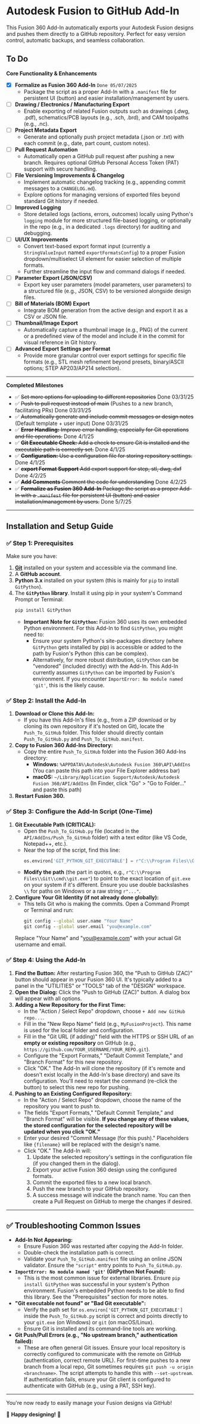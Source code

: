 # Autodesk Fusion to GitHub Add-In

This Fusion 360 Add-In automatically exports your Autodesk Fusion designs and pushes them directly to a GitHub repository. Perfect for easy version control, automatic backups, and seamless collaboration.

## To Do
**Core Functionality & Enhancements**
* [x] **Formalize as Fusion 360 Add-In** `Done 05/07/2025`
    * Package the script as a proper Add-In with a `.manifest` file for persistent UI (button) and easier installation/management by users.
* [ ] **Drawing / Electronics / Manufacturing Export**
    * Enable exporting of related Fusion outputs such as drawings (.dwg, .pdf), schematics/PCB layouts (e.g., .sch, .brd), and CAM toolpaths (e.g., .nc).
* [ ] **Project Metadata Export**
    * Generate and optionally push project metadata (.json or .txt) with each commit (e.g., date, part count, custom notes).
* [ ] **Pull Request Automation**
    * Automatically open a GitHub pull request after pushing a new branch. Requires optional GitHub Personal Access Token (PAT) support with secure handling.
* [ ] **File Versioning Improvements & Changelog**
    * Implement automatic changelog tracking (e.g., appending commit messages to a `CHANGELOG.md`).
    * Explore options for managing versions of exported files beyond standard Git history if needed.
* [ ] **Improved Logging**
    * Store detailed logs (actions, errors, outcomes) locally using Python's `logging` module for more structured file-based logging, or optionally in the repo (e.g., in a dedicated `.logs` directory) for auditing and debugging.
* [ ] **UI/UX Improvements**
    * Convert text-based export format input (currently a `StringValueInput` named `exportFormatsConfig`) to a proper Fusion dropdown/multiselect UI element for easier selection of multiple formats.
    * Further streamline the input flow and command dialogs if needed.
* [ ] **Parameter Export (JSON/CSV)**
    * Export key user parameters (model parameters, user parameters) to a structured file (e.g., JSON, CSV) to be versioned alongside design files.
* [ ] **Bill of Materials (BOM) Export**
    * Integrate BOM generation from the active design and export it as a CSV or JSON file.
* [ ] **Thumbnail/Image Export**
    * Automatically capture a thumbnail image (e.g., PNG) of the current or a predefined view of the model and include it in the commit for visual reference in Git history.
* [ ] **Advanced Export Settings per Format**
    * Provide more granular control over export settings for specific file formats (e.g., STL mesh refinement beyond presets, binary/ASCII options; STEP AP203/AP214 selection).

---
**Completed Milestones**
- ✅ ~~Set more options for uploading to different repositories~~ Done 03/31/25
- ✅ ~~Push to pull request instead of main~~ (Pushes to a new branch, facilitating PRs) Done 03/31/25
- ✅ ~~Automatically generate and include commit messages or design notes~~ (Default template + user input) Done 03/31/25
- ✅ ~~**Error Handling:** Improve error handling, especially for Git operations and file operations.~~ Done 4/1/25
- ✅ ~~**Git Executable Check:** Add a check to ensure Git is installed and the executable path is correctly set.~~ Done 4/1/25
- ✅ ~~**Configuration:** Use a configuration file for storing repository settings.~~ Done 4/1/25
- ✅ ~~**export Format Support** Add export support for step, stl, dwg, dxf~~ Done 4/2/25
- ✅ ~~**Add Comments** Comment the code for understanding~~ Done 4/2/25
- ✅ ~~**Formalize as Fusion 360 Add-In** Package the script as a proper Add-In with a `.manifest` file for persistent UI (button) and easier installation/management by users.~~ Done 5/7/25
---

## Installation and Setup Guide

### ✅ Step 1: Prerequisites

Make sure you have:

1.  **[Git](https://git-scm.com/downloads)** installed on your system and accessible via the command line.
2.  A **GitHub account**.
3.  **Python 3.x** installed on your system (this is mainly for `pip` to install `GitPython`).
4.  The **`GitPython` library**. Install it using pip in your system's Command Prompt or Terminal:
    ```cmd
    pip install GitPython
    ```
    * **Important Note for `GitPython`:** Fusion 360 uses its own embedded Python environment. For this Add-In to find `GitPython`, you might need to:
        * Ensure your system Python's site-packages directory (where `GitPython` gets installed by pip) is accessible or added to the path by Fusion's Python (this can be complex).
        * Alternatively, for more robust distribution, `GitPython` can be "vendored" (included directly) with the Add-In. This Add-In currently assumes `GitPython` can be imported by Fusion's environment. If you encounter `ImportError: No module named 'git'`, this is the likely cause.

### ✅ Step 2: Install the Add-In

1.  **Download or Clone this Add-In:**
    * If you have this Add-In's files (e.g., from a ZIP download or by cloning its own repository if it's hosted on Git), locate the `Push_To_GitHub` folder. This folder should directly contain `Push_To_GitHub.py` and `Push_To_GitHub.manifest`.
2.  **Copy to Fusion 360 Add-Ins Directory:**
    * Copy the entire `Push_To_GitHub` folder into the Fusion 360 Add-Ins directory:
        * **Windows:** `%APPDATA%\Autodesk\Autodesk Fusion 360\API\AddIns`
            (You can paste this path into your File Explorer address bar)
        * **macOS:** `~/Library/Application Support/Autodesk/Autodesk Fusion 360/API/AddIns`
            (In Finder, click "Go" > "Go to Folder..." and paste this path)
3.  **Restart Fusion 360.**

### ✅ Step 3: Configure the Add-In Script (One-Time)

1.  **Git Executable Path (CRITICAL):**
    * Open the `Push_To_GitHub.py` file (located in the `API/AddIns/Push_To_GitHub` folder) with a text editor (like VS Code, Notepad++, etc.).
    * Near the top of the script, find this line:
        ```python
        os.environ['GIT_PYTHON_GIT_EXECUTABLE'] = r"C:\\Program Files\\Git\\cmd\\git.exe"
        ```
    * **Modify the path** (the part in quotes, e.g., `r"C:\\Program Files\\Git\\cmd\\git.exe"`) to point to the exact location of `git.exe` on your system if it's different. Ensure you use double backslashes `\\` for paths on Windows or a raw string `r"..."`.
2.  **Configure Your Git Identity (if not already done globally):**
    * This tells Git who is making the commits. Open a Command Prompt or Terminal and run:
        ```cmd
        git config --global user.name "Your Name"
        git config --global user.email "you@example.com"
        ```
    Replace "Your Name" and "you@example.com" with your actual Git username and email.

### ✅ Step 4: Using the Add-In

1.  **Find the Button:** After restarting Fusion 360, the "Push to GitHub (ZAC)" button should appear in your Fusion 360 UI. It's typically added to a panel in the "UTILITIES" or "TOOLS" tab of the "DESIGN" workspace.
2.  **Open the Dialog:** Click the "Push to GitHub (ZAC)" button. A dialog box will appear with all options.
3.  **Adding a New Repository for the First Time:**
    * In the "Action / Select Repo" dropdown, choose `+ Add new GitHub repo...`.
    * Fill in the "New Repo Name" field (e.g., `MyFusionProject`). This name is used for the local folder and configuration.
    * Fill in the "Git URL (if adding)" field with the HTTPS or SSH URL of an **empty or existing repository** on GitHub (e.g., `https://github.com/YOUR_USERNAME/YOUR_REPO.git`).
    * Configure the "Export Formats," "Default Commit Template," and "Branch Format" for this new repository.
    * Click "OK." The Add-In will clone the repository (if it's remote and doesn't exist locally in the Add-In's base directory) and save its configuration. You'll need to restart the command (re-click the button) to select this new repo for pushing.
4.  **Pushing to an Existing Configured Repository:**
    * In the "Action / Select Repo" dropdown, choose the name of the repository you want to push to.
    * The fields "Export Formats," "Default Commit Template," and "Branch Format" will be visible. **If you change any of these values, the stored configuration for the selected repository will be updated when you click "OK."**
    * Enter your desired "Commit Message (for this push)." Placeholders like `{filename}` will be replaced with the design's name.
    * Click "OK." The Add-In will:
        1.  Update the selected repository's settings in the configuration file (if you changed them in the dialog).
        2.  Export your active Fusion 360 design using the configured formats.
        3.  Commit the exported files to a new local branch.
        4.  Push the new branch to your GitHub repository.
        5.  A success message will indicate the branch name. You can then create a Pull Request on GitHub to merge the changes if desired.

---

## ✅ Troubleshooting Common Issues

- **Add-In Not Appearing:**
    - Ensure Fusion 360 was restarted after copying the Add-In folder.
    - Double-check the installation path is correct.
    - Validate your `Push_To_GitHub.manifest` file using an online JSON validator. Ensure the `"script"` entry points to `Push_To_GitHub.py`.
- **`ImportError: No module named 'git'` (GitPython Not Found):**
    - This is the most common issue for external libraries. Ensure `pip install GitPython` was successful in your system's Python environment. Fusion's embedded Python needs to be able to find this library. See the "Prerequisites" section for more notes.
- **"Git executable not found" or "Bad Git executable":**
    - Verify the path set for `os.environ['GIT_PYTHON_GIT_EXECUTABLE']` inside the `Push_To_GitHub.py` script is correct and points directly to your `git.exe` (on Windows) or `git` (on macOS/Linux).
    - Ensure Git is installed and its command-line tools are working.
- **Git Push/Pull Errors (e.g., "No upstream branch," authentication failed):**
    - These are often general Git issues. Ensure your local repository is correctly configured to communicate with the remote on GitHub (authentication, correct remote URL). For first-time pushes to a new branch from a local repo, Git sometimes requires `git push -u origin <branchname>`. The script attempts to handle this with `--set-upstream`. If authentication fails, ensure your Git client is configured to authenticate with GitHub (e.g., using a PAT, SSH key).

---

You're now ready to easily manage your Fusion designs via GitHub!

🎉 **Happy designing!** 🎉
